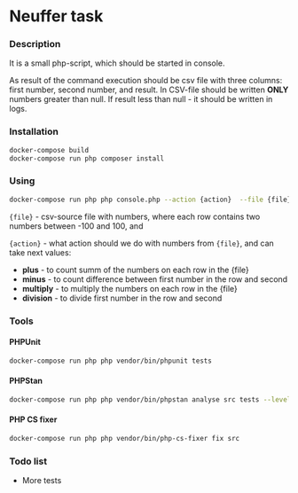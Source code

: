 # Neuffer task

### Description

It is a small php-script, which should be started in console.

As result of the command execution should be csv file with three columns: first number, second number, and result. In CSV-file should be written **ONLY** numbers greater than null. If result less than null - it should be written in logs.


### Installation

```bash
docker-compose build
docker-compose run php composer install
```

### Using
```bash
docker-compose run php php console.php --action {action}  --file {file}
```

`{file}` - csv-source file with numbers, where each row contains two numbers between -100 and 100, and

`{action}` - what action should we do with numbers from `{file}`, and can take next values:

* <b>plus</b> - to count summ of the numbers on each row in the {file}
* <b>minus</b> - to count difference between first number in the row and second
* <b>multiply</b> - to multiply the numbers on each row in the {file}
* <b>division</b> - to divide  first number in the row and second

### Tools

#### PHPUnit
```bash
docker-compose run php php vendor/bin/phpunit tests
```

#### PHPStan
```bash
docker-compose run php php vendor/bin/phpstan analyse src tests --level 5
```

#### PHP CS fixer
```bash
docker-compose run php php vendor/bin/php-cs-fixer fix src
```

### Todo list

- More tests